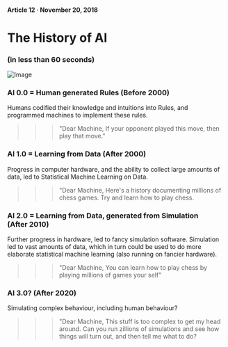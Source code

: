 #### Article 12 · November 20, 2018

# The History of AI

### (in less than 60 seconds)

![Image](https://cdn-images-1.medium.com/max/800/0*Bi81jXVxWABeNVWQ.png)

### AI 0.0 = Human generated Rules (Before 2000)

Humans codified their knowledge and intuitions into Rules, and programmed machines to implement these rules.

>>> "Dear Machine, If your opponent played this move, then play that move."

### AI 1.0 = Learning from Data (After 2000)

Progress in computer hardware, and the ability to collect large amounts of data, led to Statistical Machine Learning on Data.

>>> "Dear Machine, Here's a history documenting millions of chess games. Try and learn how to play chess.

### AI 2.0 = Learning from Data, generated from Simulation (After 2010)

Further progress in hardware, led to fancy simulation software. Simulation led to vast amounts of data, which in turn could be used to do more elaborate statistical machine learning (also running on fancier hardware).

>>> "Dear Machine, You can learn how to play chess by playing millions of games your self"

### AI 3.0? (After 2020)

Simulating complex behaviour, including human behaviour?

>>> "Dear Machine, This stuff is too complex to get my head around. Can you run zillions of simulations and see how things will turn out, and then tell me what to do?